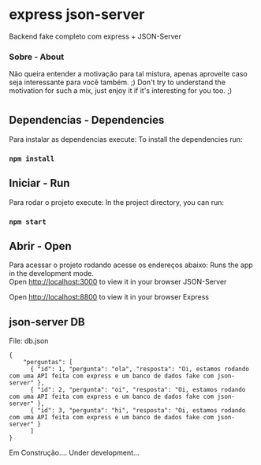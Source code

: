 # express json-server

Backend fake completo com express + JSON-Server

### Sobre - About

Não queira entender a motivação para tal mistura, apenas aproveite caso seja interessante para você também. ;)
Don't try to understand the motivation for such a mix, just enjoy it if it's interesting for you too. ;)

#

## Dependencias - Dependencies

Para instalar as dependencias execute:
To install the dependencies run:
### `npm install`

## Iniciar - Run

Para rodar o projeto execute:
In the project directory, you can run:
### `npm start`

## Abrir - Open
Para acessar o projeto rodando acesse os endereços abaixo:
Runs the app in the development mode.\
Open [http://localhost:3000](http://localhost:3000) to view it in your browser JSON-Server

Open [http://localhost:8800](http://localhost:8800) to view it in your browser Express

## json-server DB
File: db.json
```
{
    "perguntas": [
      { "id": 1, "pergunta": "ola", "resposta": "Oi, estamos rodando com uma API feita com express e um banco de dados fake com json-server" },
      { "id": 2, "pergunta": "oi", "resposta": "Oi, estamos rodando com uma API feita com express e um banco de dados fake com json-server" },
      { "id": 3, "pergunta": "hi", "resposta": "Oi, estamos rodando com uma API feita com express e um banco de dados fake com json-server" }
      ]
}
```


Em Construção....
Under development...

